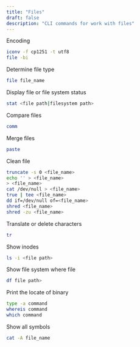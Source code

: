 ```yaml
---
title: "Files"
draft: false
description: "CLI commands for work with files"
---
```


Encoding

```bash
iconv -f cp1251 -t utf8
file -bi
```

Determine file type

```bash
file file_name
```

Display file or file system status

```bash
stat <file path|filesystem path>
```

Compare files

```bash
comm
```

Merge files

```bash
paste
```

Clean file

```bash
truncate -s 0 <file_name>
echo '' > <file_name>
> <file_name>
cat /dev/null > <file_name>
true | tee <file_name>
dd if=/dev/null of=<file_name>
shred <file_name>
shred -zu <file_name>
```

Translate or delete characters

```bash
tr
```

Show inodes

```bash
ls -i <file path>
```

Show file system where file

```bash
df file path>
```

Print the locate of binary

```bash
type -a command
whereis command
which command
```

Show all symbols

```bash
cat -A file_name
```
